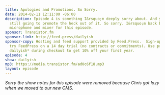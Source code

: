 ```yaml
---
title: Apologies and Promotions. So Sorry.
date: 2014-02-11 12:11:00 -06:00
description: Episode 4 is something I&rsquo;m deeply sorry about. And yet I&rsquo;m
  still going to promote the heck out of it. So sorry. I&rsquo;m back behind the real
  microphone and mixer for this episode.
sponsor: Transistor.fm
sponsor-link: http://feed.press/dailyish
sponsor-copy: Hosting and feed support provided by Feed.Press.  Sign-up today and
  try FeedPress on a 14 day trial (no contracts or commitments). Use promo code *
  dailyish* during checkout to get 10% off your first year.
episode: 4
show: dailyish
mp3: https://media.transistor.fm/ad0c6f18.mp3
layout: episode
---
```


*Sorry the show notes for this episode were removed because Chris got lazy when we moved to our new CMS*.
